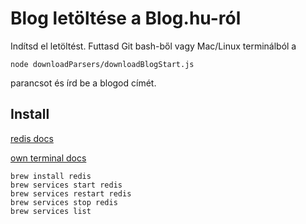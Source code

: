 # Blog letöltése a Blog.hu-ról

Indítsd el letöltést. Futtasd Git bash-ből vagy Mac/Linux terminálból a 
```console
node downloadParsers/downloadBlogStart.js
```
 parancsot és írd be a blogod címét.

## Install

[redis docs](https://redis.io/docs/getting-started/installation/install-redis-on-mac-os/)

[own terminal docs](https://gist.github.com/somahargitai/079bd88a34c4c077c28558dedc983cc7)

```console
brew install redis
brew services start redis
brew services restart redis
brew services stop redis
brew services list
```

